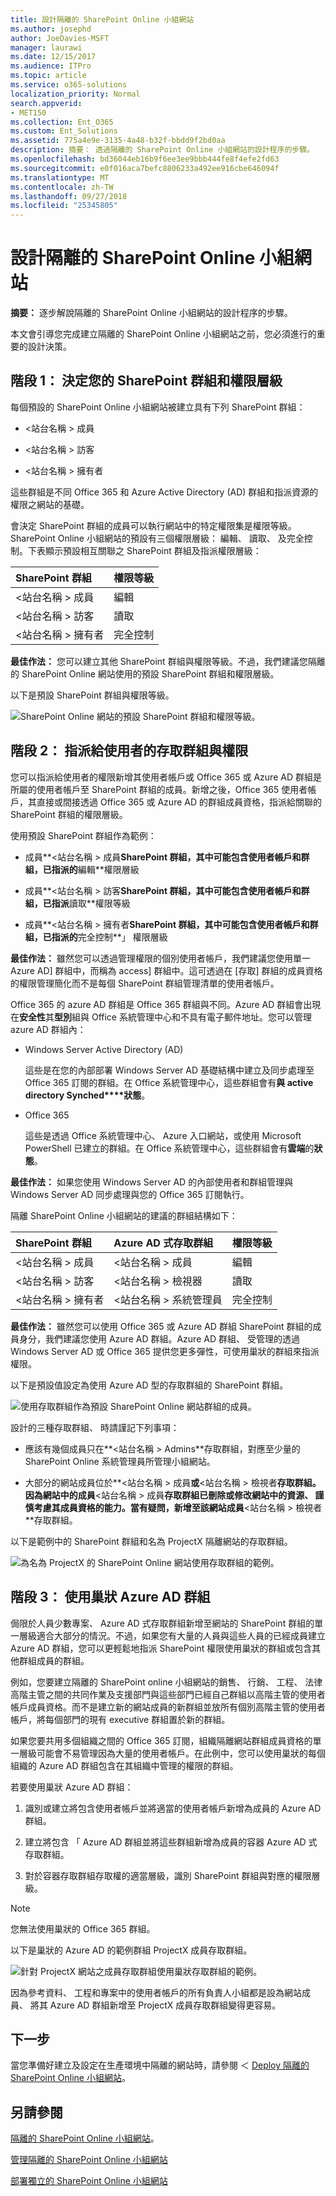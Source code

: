 ```yaml
---
title: 設計隔離的 SharePoint Online 小組網站
ms.author: josephd
author: JoeDavies-MSFT
manager: laurawi
ms.date: 12/15/2017
ms.audience: ITPro
ms.topic: article
ms.service: o365-solutions
localization_priority: Normal
search.appverid:
- MET150
ms.collection: Ent_O365
ms.custom: Ent_Solutions
ms.assetid: 775a4e9e-3135-4a48-b32f-bbdd9f2bd0aa
description: 摘要： 透過隔離的 SharePoint Online 小組網站的設計程序的步驟。
ms.openlocfilehash: bd36044eb16b9f6ee3ee9bbb444fe8f4efe2fd63
ms.sourcegitcommit: e0f016aca7befc8806233a492ee916cbe646094f
ms.translationtype: MT
ms.contentlocale: zh-TW
ms.lasthandoff: 09/27/2018
ms.locfileid: "25345805"
---
```

# <a name="design-an-isolated-sharepoint-online-team-site"></a>設計隔離的 SharePoint Online 小組網站

 **摘要：** 逐步解說隔離的 SharePoint Online 小組網站的設計程序的步驟。
  
本文會引導您完成建立隔離的 SharePoint Online 小組網站之前，您必須進行的重要的設計決策。
  
## <a name="phase-1-determine-your-sharepoint-groups-and-permission-levels"></a>階段 1： 決定您的 SharePoint 群組和權限層級

每個預設的 SharePoint Online 小組網站被建立具有下列 SharePoint 群組：
  
- \<站台名稱 > 成員
    
- \<站台名稱 > 訪客
    
- \<站台名稱 > 擁有者
    
這些群組是不同 Office 365 和 Azure Active Directory (AD) 群組和指派資源的權限之網站的基礎。
  
會決定 SharePoint 群組的成員可以執行網站中的特定權限集是權限等級。SharePoint Online 小組網站的預設有三個權限層級： 編輯、 讀取、 及完全控制。下表顯示預設相互關聯之 SharePoint 群組及指派權限層級：
  
|**SharePoint 群組**|**權限等級**|
|:-----|:-----|
|\<站台名稱 > 成員  <br/> |編輯  <br/> |
|\<站台名稱 > 訪客  <br/> |讀取  <br/> |
|\<站台名稱 > 擁有者  <br/> |完全控制  <br/> |
   
 **最佳作法：** 您可以建立其他 SharePoint 群組與權限等級。不過，我們建議您隔離的 SharePoint Online 網站使用的預設 SharePoint 群組和權限層級。
  
以下是預設 SharePoint 群組與權限等級。
  
![SharePoint Online 網站的預設 SharePoint 群組和權限等級。](media/3f892ab4-6479-42f0-a505-1ba0ef94b9c6.png)
  
## <a name="phase-2-assign-permissions-to-users-with-access-groups"></a>階段 2： 指派給使用者的存取群組與權限

您可以指派給使用者的權限新增其使用者帳戶或 Office 365 或 Azure AD 群組是所屬的使用者帳戶至 SharePoint 群組的成員。新增之後，Office 365 使用者帳戶，其直接或間接透過 Office 365 或 Azure AD 的群組成員資格，指派給關聯的 SharePoint 群組的權限層級。
  
使用預設 SharePoint 群組作為範例：
  
- 成員**\<站台名稱 > 成員**SharePoint 群組，其中可能包含使用者帳戶和群組，已指派的**編輯**權限層級
    
- 成員**\<站台名稱 > 訪客**SharePoint 群組，其中可能包含使用者帳戶和群組，已指派**讀取**權限等級
    
- 成員**\<站台名稱 > 擁有者**SharePoint 群組，其中可能包含使用者帳戶和群組，已指派的**完全控制**」 權限層級
    
 **最佳作法：** 雖然您可以透過管理權限的個別使用者帳戶，我們建議您使用單一 Azure AD] 群組中，而稱為 access] 群組中。這可透過在 [存取] 群組的成員資格的權限管理簡化而不是每個 SharePoint 群組管理清單的使用者帳戶。
  
Office 365 的 azure AD 群組是 Office 365 群組與不同。Azure AD 群組會出現在**安全性**其**型別**組與 Office 系統管理中心和不具有電子郵件地址。您可以管理 azure AD 群組內：
  
- Windows Server Active Directory (AD)
    
    這些是在您的內部部署 Windows Server AD 基礎結構中建立及同步處理至 Office 365 訂閱的群組。在 Office 系統管理中心，這些群組會有**與 active directory Synched****狀態**。
    
- Office 365
    
    這些是透過 Office 系統管理中心、 Azure 入口網站，或使用 Microsoft PowerShell 已建立的群組。在 Office 系統管理中心，這些群組會有**雲端**的**狀態**。
    
 **最佳作法：** 如果您使用 Windows Server AD 的內部使用者和群組管理與 Windows Server AD 同步處理與您的 Office 365 訂閱執行。
  
隔離 SharePoint Online 小組網站的建議的群組結構如下：
  
|**SharePoint 群組**|**Azure AD 式存取群組**|**權限等級**|
|:-----|:-----|:-----|
|\<站台名稱 > 成員  <br/> |\<站台名稱 > 成員  <br/> |編輯  <br/> |
|\<站台名稱 > 訪客  <br/> |\<站台名稱 > 檢視器  <br/> |讀取  <br/> |
|\<站台名稱 > 擁有者  <br/> |\<站台名稱 > 系統管理員  <br/> |完全控制  <br/> |
   
 **最佳作法：** 雖然您可以使用 Office 365 或 Azure AD 群組 SharePoint 群組的成員身分，我們建議您使用 Azure AD 群組。Azure AD 群組、 受管理的透過 Windows Server AD 或 Office 365 提供您更多彈性，可使用巢狀的群組來指派權限。
  
以下是預設值設定為使用 Azure AD 型的存取群組的 SharePoint 群組。
  
![使用存取群組作為預設 SharePoint Online 網站群組的成員。](media/50a76328-ae69-483e-9029-ac4e7357b5ef.png)
  
設計的三種存取群組、 時請謹記下列事項：
  
- 應該有幾個成員只在**\<站台名稱 > Admins**存取群組，對應至少量的 SharePoint Online 系統管理員所管理小組網站。
    
- 大部分的網站成員位於**\<站台名稱 > 成員**或**\<站台名稱 > 檢視者**存取群組。因為網站中的成員**\<站台名稱 > 成員**存取群組已刪除或修改網站中的資源、 謹慎考慮其成員資格的能力。當有疑問，新增至該網站成員**\<站台名稱 > 檢視者**存取群組。
    
以下是範例中的 SharePoint 群組和名為 ProjectX 隔離網站的存取群組。
  
![為名為 ProjectX 的 SharePoint Online 網站使用存取群組的範例。](media/13afe542-9ffd-4671-9f48-210a0e2a502a.png)
  
## <a name="phase-3-use-nested-azure-ad-groups"></a>階段 3： 使用巢狀 Azure AD 群組

侷限於人員少數專案、 Azure AD 式存取群組新增至網站的 SharePoint 群組的單一層級適合大部分的情況。不過，如果您有大量的人員與這些人員的已經成員建立 Azure AD 群組，您可以更輕鬆地指派 SharePoint 權限使用巢狀的群組或包含其他群組成員的群組。
  
例如，您要建立隔離的 SharePoint online 小組網站的銷售、 行銷、 工程、 法律高階主管之間的共同作業及支援部門與這些部門已經自己群組以高階主管的使用者帳戶成員資格。而不是建立新的網站成員的新群組並放所有個別高階主管的使用者帳戶，將每個部門的現有 executive 群組置於新的群組。
  
 如果您要共用多個組織之間的 Office 365 訂閱，組織隔離網站群組成員資格的單一層級可能會不易管理因為大量的使用者帳戶。在此例中，您可以使用巢狀的每個組織的 Azure AD 群組包含在其組織中管理的權限的群組。
  
若要使用巢狀 Azure AD 群組：
  
1. 識別或建立將包含使用者帳戶並將適當的使用者帳戶新增為成員的 Azure AD 群組。
    
2. 建立將包含 「 Azure AD 群組並將這些群組新增為成員的容器 Azure AD 式存取群組。
    
3.  對於容器存取群組存取權的適當層級，識別 SharePoint 群組與對應的權限層級。
    
> [!NOTE]
> 您無法使用巢狀的 Office 365 群組。 
  
以下是巢狀的 Azure AD 的範例群組 ProjectX 成員存取群組。
  
![針對 ProjectX 網站之成員存取群組使用巢狀存取群組的範例。](media/2abca710-bf9e-4ce8-9bcd-a8e128264fb1.png)
  
因為參考資料、 工程和專案中的使用者帳戶的所有負責人小組都是設為網站成員、 將其 Azure AD 群組新增至 ProjectX 成員存取群組變得更容易。
  
## <a name="next-step"></a>下一步

當您準備好建立及設定在生產環境中隔離的網站時，請參閱 ＜ [Deploy 隔離的 SharePoint Online 小組網站](deploy-an-isolated-sharepoint-online-team-site.md)。
  
## <a name="see-also"></a>另請參閱

[隔離的 SharePoint Online 小組網站](isolated-sharepoint-online-team-sites.md)。
  
[管理隔離的 SharePoint Online 小組網站](manage-an-isolated-sharepoint-online-team-site.md)

[部署獨立的 SharePoint Online 小組網站](deploy-an-isolated-sharepoint-online-team-site.md)



